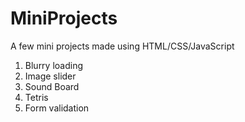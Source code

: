 # MiniProjects
A few mini projects made using HTML/CSS/JavaScript
<ol>
<li>Blurry loading</li>
<li>Image slider</li>
<li>Sound Board</li>
<li>Tetris</li>
<li>Form validation</li>
</ol>
